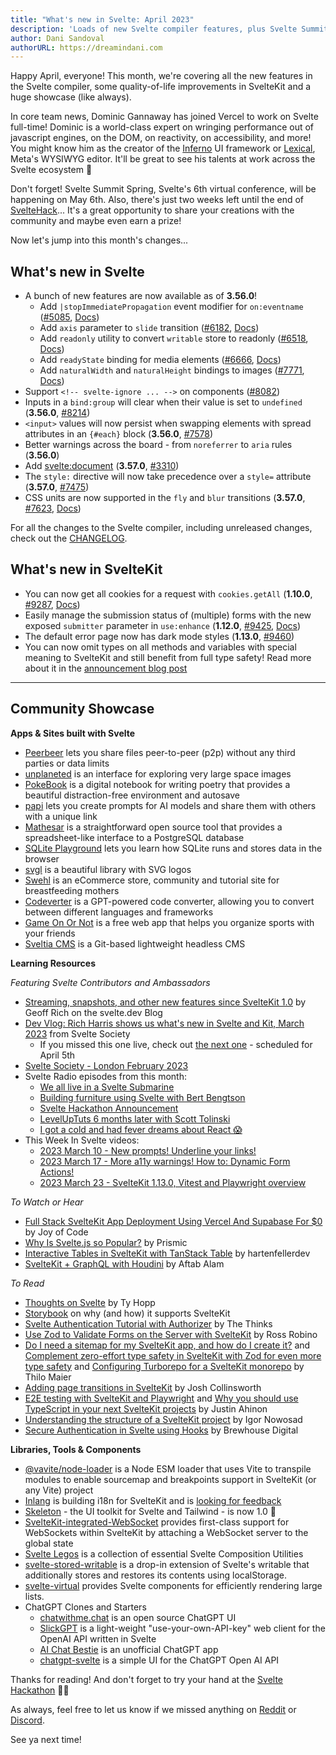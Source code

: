 ```yaml
---
title: "What's new in Svelte: April 2023"
description: 'Loads of new Svelte compiler features, plus Svelte Summit and SvelteHack'
author: Dani Sandoval
authorURL: https://dreamindani.com
---
```


Happy April, everyone! This month, we're covering all the new features in the Svelte compiler, some quality-of-life improvements in SvelteKit and a huge showcase (like always).

In core team news, Dominic Gannaway has joined Vercel to work on Svelte full-time! Dominic is a world-class expert on wringing performance out of javascript engines, on the DOM, on reactivity, on accessibility, and more! You might know him as the creator of the [Inferno](https://www.infernojs.org/) UI framework or [Lexical](https://lexical.dev/), Meta's WYSIWYG editor. It'll be great to see his talents at work across the Svelte ecosystem 🌱

Don't forget! Svelte Summit Spring, Svelte's 6th virtual conference, will be happening on May 6th. Also, there's just two weeks left until the end of [SvelteHack](https://hack.sveltesociety.dev/)... It's a great opportunity to share your creations with the community and maybe even earn a prize!

Now let's jump into this month's changes...

## What's new in Svelte

- A bunch of new features are now available as of **3.56.0**!
  - Add `|stopImmediatePropagation` event modifier for `on:eventname` ([#5085](https://github.com/sveltejs/svelte/issues/5085), [Docs](/docs/element-directives#on-eventname))
  - Add `axis` parameter to `slide` transition ([#6182](https://github.com/sveltejs/svelte/issues/6182), [Docs](/docs/svelte-transition#slide))
  - Add `readonly` utility to convert `writable` store to readonly ([#6518](https://github.com/sveltejs/svelte/pull/6518), [Docs](/docs/svelte-store#writable))
  - Add `readyState` binding for media elements ([#6666](https://github.com/sveltejs/svelte/issues/6666), [Docs](/docs/element-directives#media-element-bindings))
  - Add `naturalWidth` and `naturalHeight` bindings to images ([#7771](https://github.com/sveltejs/svelte/issues/7771), [Docs](/docs/element-directives#image-element-bindings))
- Support `<!-- svelte-ignore ... -->` on components ([#8082](https://github.com/sveltejs/svelte/issues/8082))
- Inputs in a `bind:group` will clear when their value is set to `undefined` (**3.56.0**, [#8214](https://github.com/sveltejs/svelte/issues/8214))
- `<input>` values will now persist when swapping elements with spread attributes in an `{#each}` block (**3.56.0**, [#7578](https://github.com/sveltejs/svelte/issues/7578))
- Better warnings across the board - from `noreferrer` to `aria` rules (**3.56.0**)
- Add <svelte:document> (**3.57.0**, [#3310](https://github.com/sveltejs/svelte/issues/3310))
- The `style:` directive will now take precedence over a `style=` attribute (**3.57.0**, [#7475](https://github.com/sveltejs/svelte/issues/7475))
- CSS units are now supported in the `fly` and `blur` transitions (**3.57.0**, [#7623](https://github.com/sveltejs/svelte/pull/7623), [Docs](/docs/svelte-transition))

For all the changes to the Svelte compiler, including unreleased changes, check out the [CHANGELOG](https://github.com/sveltejs/svelte/blob/master/CHANGELOG.md).

## What's new in SvelteKit

- You can now get all cookies for a request with `cookies.getAll` (**1.10.0**, [#9287](https://github.com/sveltejs/kit/pull/9287), [Docs](https://kit.svelte.dev/docs/types#public-types-cookies))
- Easily manage the submission status of (multiple) forms with the new exposed `submitter` parameter in `use:enhance` (**1.12.0**, [#9425](https://github.com/sveltejs/kit/pull/9425), [Docs](https://kit.svelte.dev/docs/types#public-types-submitfunction))
- The default error page now has dark mode styles (**1.13.0**, [#9460](https://github.com/sveltejs/kit/pull/9460))
- You can now omit types on all methods and variables with special meaning to SvelteKit and still benefit from full type safety! Read more about it in the [announcement blog post](https://svelte.dev/blog/zero-config-type-safety)

---

## Community Showcase

**Apps & Sites built with Svelte**

- [Peerbeer](https://peer.beer/) lets you share files peer-to-peer (p2p) without any third parties or data limits
- [unplaneted](https://unplaneted.com/) is an interface for exploring very large space images
- [PokeBook](https://github.com/pokegh0st/pokebook) is a digital notebook for writing poetry that provides a beautiful distraction-free environment and autosave
- [papi](https://papi.run/) lets you create prompts for AI models and share them with others with a unique link
- [Mathesar](https://github.com/centerofci/mathesar) is a straightforward open source tool that provides a spreadsheet-like interface to a PostgreSQL database
- [SQLite Playground](https://neil.macmunn.com/sqlite#) lets you learn how SQLite runs and stores data in the browser
- [svgl](https://github.com/pheralb/svgl) is a beautiful library with SVG logos
- [Swehl](https://swehl.com/) is an eCommerce store, community and tutorial site for breastfeeding mothers
- [Codeverter](https://github.com/TGlide/codeverter) is a GPT-powered code converter, allowing you to convert between different languages and frameworks
- [Game On Or Not](https://gameonornot.com/) is a free web app that helps you organize sports with your friends
- [Sveltia CMS](https://github.com/sveltia/sveltia-cms) is a Git-based lightweight headless CMS

**Learning Resources**

_Featuring Svelte Contributors and Ambassadors_

- [Streaming, snapshots, and other new features since SvelteKit 1.0](https://svelte.dev/blog/streaming-snapshots-sveltekit) by Geoff Rich on the svelte.dev Blog
- [Dev Vlog: Rich Harris shows us what's new in Svelte and Kit, March 2023](https://www.youtube.com/watch?v=vgXgex5E-8g) from Svelte Society
  - If you missed this one live, check out [the next one](https://www.youtube.com/watch?v=MJHO6FSioPI) - scheduled for April 5th
- [Svelte Society - London February 2023](https://www.youtube.com/watch?v=RkQ_f7XxdMI)
- Svelte Radio episodes from this month:
  - [We all live in a Svelte Submarine](https://www.svelteradio.com/episodes/we-all-live-in-a-svelte-submarine)
  - [Building furniture using Svelte with Bert Bengtson](https://www.svelteradio.com/episodes/building-furniture-using-svelte-with-bert-bengtson)
  - [Svelte Hackathon Announcement](https://www.svelteradio.com/episodes/svelte-hackathon-announcement)
  - [LevelUpTuts 6 months later with Scott Tolinski](https://www.svelteradio.com/episodes/leveluptuts-6-months-later-with-scott-tolinski)
  - [I got a cold and had fever dreams about React 😱](https://www.svelteradio.com/episodes/i-got-a-cold-and-had-fever-dreams-about-react)
- This Week In Svelte videos:
  - [2023 March 10 - New prompts! Underline your links!](https://www.youtube.com/watch?v=WiCjQVoE-3k)
  - [2023 March 17 - More a11y warnings! How to: Dynamic Form Actions!](https://www.youtube.com/watch?v=sRhZQ-2VxVU)
  - [2023 March 23 - SvelteKit 1.13.0, Vitest and Playwright overview](https://www.youtube.com/watch?v=vpbhsbg2otg)

_To Watch or Hear_

- [Full Stack SvelteKit App Deployment Using Vercel And Supabase For $0](https://www.youtube.com/watch?v=uAF4Yd-gddo) by Joy of Code
- [Why Is Svelte.js so Popular?](https://www.youtube.com/watch?v=73Y8Yyg54zc) by Prismic
- [Interactive Tables in SvelteKit with TanStack Table](https://www.youtube.com/watch?v=-Zuo3UWjjI8) by hartenfellerdev
- [SvelteKit + GraphQL with Houdini](https://www.youtube.com/watch?v=ADnaRwQZfqw&list=PLm0ILX0LGQk_220vvpsbyXH2VesRlCm-E) by Aftab Alam

_To Read_

- [Thoughts on Svelte](https://tyhopp.com/notes/thoughts-on-svelte) by Ty Hopp
- [Storybook](https://storybook.js.org/blog/storybook-for-sveltekit/) on why (and how) it supports SvelteKit
- [Svelte Authentication Tutorial with Authorizer](https://thethinks.vercel.app/blog/svelte-authorizer) by The Thinks
- [Use Zod to Validate Forms on the Server with SvelteKit](https://blog.robino.dev/posts/svelte-zod-error) by Ross Robino
- [Do I need a sitemap for my SvelteKit app, and how do I create it?](https://maier.tech/posts/do-i-need-a-sitemap-for-my-sveltekit-app-and-how-do-i-create-it) and [Complement zero-effort type safety in SvelteKit with Zod for even more type safety](https://maier.tech/posts/complement-zero-effort-type-safety-in-sveltekit-with-zod-for-even-more-type-safety) and [Configuring Turborepo for a SvelteKit monorepo](https://maier.tech/posts/configuring-turborepo-for-a-sveltekit-monorepo) by Thilo Maier
- [Adding page transitions in SvelteKit](https://joshcollinsworth.com/blog/sveltekit-page-transitions) by Josh Collinsworth
- [E2E testing with SvelteKit and Playwright](https://www.okupter.com/blog/e2e-testing-with-sveltekit-and-playwright) and [Why you should use TypeScript in your next SvelteKit projects](https://www.okupter.com/blog/sveltekit-with-typescript) by Justin Ahinon
- [Understanding the structure of a SvelteKit project](https://www.inow.dev/understanding-the-structure-of-a-svelte-kit-project/) by Igor Nowosad
- [Secure Authentication in Svelte using Hooks](https://dev.to/brewhousedigital/secure-authentication-in-svelte-using-hooks-k5j) by Brewhouse Digital

**Libraries, Tools & Components**

- [@vavite/node-loader](https://github.com/cyco130/vavite/tree/main/packages/node-loader) is a Node ESM loader that uses Vite to transpile modules to enable sourcemap and breakpoints support in SvelteKit (or any Vite) project
- [Inlang](https://github.com/inlang/inlang) is building i18n for SvelteKit and is [looking for feedback](https://www.reddit.com/r/sveltejs/comments/11ydtui/sveltekit_and_i18n_lets_finally_solve_this_never/)
- [Skeleton](https://www.skeleton.dev/) - the UI toolkit for Svelte and Tailwind - is now 1.0 🎉
- [SvelteKit-integrated-WebSocket](https://github.com/suhaildawood/SvelteKit-integrated-WebSocket) provides first-class support for WebSockets within SvelteKit by attaching a WebSocket server to the global state
- [Svelte Legos](https://github.com/ankurrsinghal/svelte-legos) is a collection of essential Svelte Composition Utilities
- [svelte-stored-writable](https://github.com/efstajas/svelte-stored-writable) is a drop-in extension of Svelte's writable that additionally stores and restores its contents using localStorage.
- [svelte-virtual](https://github.com/ghostebony/svelte-virtual) provides Svelte components for efficiently rendering large lists.
- ChatGPT Clones and Starters
  - [chatwithme.chat](https://github.com/kierangilliam/chatwithme.chat) is an open source ChatGPT UI
  - [SlickGPT](https://github.com/ShipBit/slickgpt) is a light-weight "use-your-own-API-key" web client for the OpenAI API written in Svelte
  - [AI Chat Bestie](https://github.com/KTruong008/aichatbestie) is an unofficial ChatGPT app
  - [chatgpt-svelte](https://github.com/ichbtrv/chatgpt-svelte) is a simple UI for the ChatGPT Open AI API

Thanks for reading! And don't forget to try your hand at the [Svelte Hackathon](https://hack.sveltesociety.dev/) 🧑‍💻

As always, feel free to let us know if we missed anything on [Reddit](https://www.reddit.com/r/sveltejs/) or [Discord](https://discord.gg/svelte).

See ya next time!
